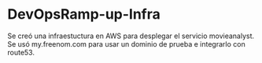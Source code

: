 # DevOpsRamp-up-Infra
Se creó una infraestuctura en AWS para desplegar el servicio movieanalyst.
Se usó my.freenom.com para usar un dominio de prueba e integrarlo con route53.